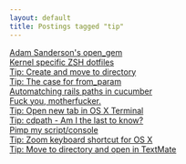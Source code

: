 ```yaml
---
layout: default
title: Postings tagged "tip"
---
```

[Adam Sanderson's open_gem](http://janesconference.github.com/KievII//2009/05/adam-sandersons-open-gem)<br />
[Kernel specific ZSH dotfiles](http://janesconference.github.com/KievII//2009/08/kernel-specific-zsh-dotfiles)<br />
[Tip: Create and move to directory](http://janesconference.github.com/KievII//2009/08/tip-create-and-move-to-directory)<br />
[Tip: The case for from_param](http://janesconference.github.com/KievII//2009/09/tip-the-case-for-from-param)<br />
[Automatching rails paths in cucumber](http://janesconference.github.com/KievII//2009/05/automatching-rails-paths-in-cucumber)<br />
[Fuck you, motherfucker.](http://janesconference.github.com/KievII//2011/02/first-post-fuck-you)<br />
[Tip: Open new tab in OS X Terminal](http://janesconference.github.com/KievII//2009/08/tip-open-new-tab-in-osx-terminal)<br />
[Tip: cdpath - Am I the last to know?](http://janesconference.github.com/KievII//2009/10/tip-cdpath-am-i-the-last-to-know)<br />
[Pimp my script/console](http://janesconference.github.com/KievII//2009/06/pimp-my-script-console)<br />
[Tip: Zoom keyboard shortcut for OS X](http://janesconference.github.com/KievII//2009/11/zoom-keyboard-shortcut-for-os-x)<br />
[Tip: Move to directory and open in TextMate](http://janesconference.github.com/KievII//2009/08/tip-move-to-directory-and-open-in-textmate)<br />
